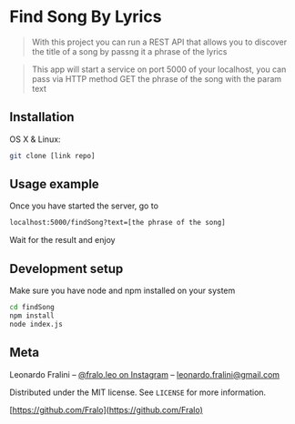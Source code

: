 # Find Song By Lyrics
> With this project you can run a REST API that allows you to discover the title of a song by passng it a phrase of the lyrics


> This app will start a service on port 5000 of your localhost, you can pass via HTTP method GET the phrase of the song with the param text

## Installation

OS X & Linux:

```sh
git clone [link repo]
```

## Usage example

Once you have started the server, go to 
```sh
localhost:5000/findSong?text=[the phrase of the song]
```
Wait for the result and enjoy 

## Development setup

Make sure you have node and npm installed on your system

```sh
cd findSong
npm install
node index.js
```


## Meta

Leonardo Fralini – [@fralo.leo on Instagram](https://www.instagram.com/fralo.leo/?hl=it) – leonardo.fralini@gmail.com

Distributed under the MIT license. See ``LICENSE`` for more information.

[https://github.com/Fralo](https://github.com/Fralo)
